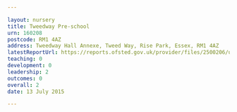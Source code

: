 ```yaml
---

layout: nursery
title: Tweedway Pre-school
urn: 160208
postcode: RM1 4AZ
address: Tweedway Hall Annexe, Tweed Way, Rise Park, Essex, RM1 4AZ
latestReportUrl: https://reports.ofsted.gov.uk/provider/files/2500206/urn/160208.pdf
teaching: 0
development: 0
leadership: 2
outcomes: 0
overall: 2
date: 13 July 2015

---
```

